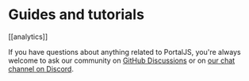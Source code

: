 # Guides and tutorials

[[analytics]]


If you have questions about anything related to PortalJS, you're always welcome to ask our community on [GitHub Discussions](https://github.com/datopian/portaljs/discussions) or on [our chat channel on Discord](https://discord.gg/EeyfGrGu4U).

